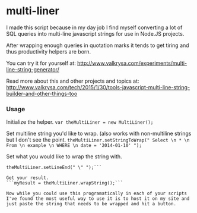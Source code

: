 multi-liner
=======================
I made this script because in my day job I find myself converting a lot of SQL queries into multi-line javascript strings for use in Node.JS projects.

After wrapping enough queries in quotation marks it tends to get tiring and thus productivity helpers are born.

You can try it for yourself at: 
http://www.valkrysa.com/experiments/multi-line-string-generator/

Read more about this and other projects and topics at: http://www.valkrysa.com/tech/2015/1/30/tools-javascript-multi-line-string-builder-and-other-things-too

### Usage

Initialize the helper.
```var theMultiLiner = new MultiLiner();```

Set multiline string you'd like to wrap. (also works with non-multiline strings but I don't see the point.
```theMultiLiner.setStringToWrap(" Select \n * \n From \n example \n WHERE \n date = '2014-01-10' ");```

Set what you would like to wrap the string with.
```theMultiLiner.setLineStart(" + \" ");
theMultiLiner.setLineEnd(" \" ");```

Get your result.
```myResult = theMultiLiner.wrapString();```

Now while you could use this programatically in each of your scripts I've found the most useful way to use it is to host it on my site and just paste the string that needs to be wrapped and hit a button.
